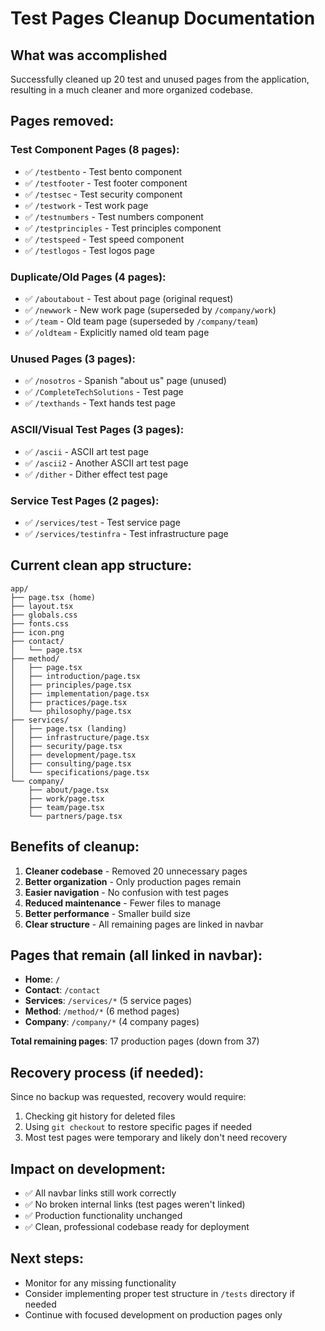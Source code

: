 # Test Pages Cleanup Documentation

## What was accomplished
Successfully cleaned up 20 test and unused pages from the application, resulting in a much cleaner and more organized codebase.

## Pages removed:

### **Test Component Pages (8 pages):**
- ✅ `/testbento` - Test bento component
- ✅ `/testfooter` - Test footer component  
- ✅ `/testsec` - Test security component
- ✅ `/testwork` - Test work page
- ✅ `/testnumbers` - Test numbers component
- ✅ `/testprinciples` - Test principles component
- ✅ `/testspeed` - Test speed component
- ✅ `/testlogos` - Test logos page

### **Duplicate/Old Pages (4 pages):**
- ✅ `/aboutabout` - Test about page (original request)
- ✅ `/newwork` - New work page (superseded by `/company/work`)
- ✅ `/team` - Old team page (superseded by `/company/team`)
- ✅ `/oldteam` - Explicitly named old team page

### **Unused Pages (3 pages):**
- ✅ `/nosotros` - Spanish "about us" page (unused)
- ✅ `/CompleteTechSolutions` - Test page
- ✅ `/texthands` - Text hands test page

### **ASCII/Visual Test Pages (3 pages):**
- ✅ `/ascii` - ASCII art test page
- ✅ `/ascii2` - Another ASCII art test page
- ✅ `/dither` - Dither effect test page

### **Service Test Pages (2 pages):**
- ✅ `/services/test` - Test service page
- ✅ `/services/testinfra` - Test infrastructure page

## Current clean app structure:
```
app/
├── page.tsx (home)
├── layout.tsx
├── globals.css
├── fonts.css
├── icon.png
├── contact/
│   └── page.tsx
├── method/
│   ├── page.tsx
│   ├── introduction/page.tsx
│   ├── principles/page.tsx
│   ├── implementation/page.tsx
│   ├── practices/page.tsx
│   └── philosophy/page.tsx
├── services/
│   ├── page.tsx (landing)
│   ├── infrastructure/page.tsx
│   ├── security/page.tsx
│   ├── development/page.tsx
│   ├── consulting/page.tsx
│   └── specifications/page.tsx
└── company/
    ├── about/page.tsx
    ├── work/page.tsx
    ├── team/page.tsx
    └── partners/page.tsx
```

## Benefits of cleanup:
1. **Cleaner codebase** - Removed 20 unnecessary pages
2. **Better organization** - Only production pages remain
3. **Easier navigation** - No confusion with test pages
4. **Reduced maintenance** - Fewer files to manage
5. **Better performance** - Smaller build size
6. **Clear structure** - All remaining pages are linked in navbar

## Pages that remain (all linked in navbar):
- **Home**: `/`
- **Contact**: `/contact`
- **Services**: `/services/*` (5 service pages)
- **Method**: `/method/*` (6 method pages)
- **Company**: `/company/*` (4 company pages)

**Total remaining pages**: 17 production pages (down from 37)

## Recovery process (if needed):
Since no backup was requested, recovery would require:
1. Checking git history for deleted files
2. Using `git checkout` to restore specific pages if needed
3. Most test pages were temporary and likely don't need recovery

## Impact on development:
- ✅ All navbar links still work correctly
- ✅ No broken internal links (test pages weren't linked)
- ✅ Production functionality unchanged
- ✅ Clean, professional codebase ready for deployment

## Next steps:
- Monitor for any missing functionality
- Consider implementing proper test structure in `/tests` directory if needed
- Continue with focused development on production pages only